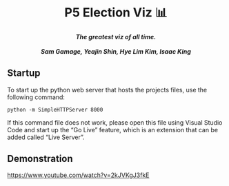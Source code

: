 <h1 align="center">P5 Election Viz 📊</h1>
<h5 align="center">
 The greatest viz of all time.
 <br/><br/> <h7> Sam Gamage, Yeajin Shin, Hye Lim Kim, Isaac King
</h5>

## Startup

To start up the python web server that hosts the projects files, use the following command:

```
python -m SimpleHTTPServer 8000
```

If this command file does not work, please open this file using Visual Studio Code and start up the “Go Live” feature, which is an extension that can be added called “Live Server”. 

 ## Demonstration
 https://www.youtube.com/watch?v=2kJVKgJ3fkE
